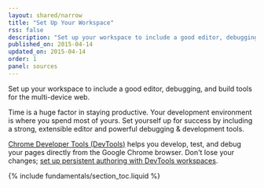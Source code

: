 ```yaml
---
layout: shared/narrow
title: "Set Up Your Workspace"
rss: false
description: "Set up your workspace to include a good editor, debugging, and build tools for the multi-device web."
published_on: 2015-04-14
updated_on: 2015-04-14
order: 1
panel: sources
---
```


<p class="intro">
  Set up your workspace to include a good editor, debugging, and build tools for the multi-device web.
</p>

Time is a huge factor in staying productive. Your development environment is where you spend most of yours. Set yourself up for success by including a strong, extensible editor and powerful debugging & development tools.

[Chrome Developer Tools (DevTools)](/web/tools/setup/workspace/setup-devtools) helps you develop, test, and debug your pages directly from the Google Chrome browser. Don't lose your changes; [set up persistent authoring with DevTools workspaces](/web/tools/setup/workspace/setup-workflow).

{% include fundamentals/section_toc.liquid %}

